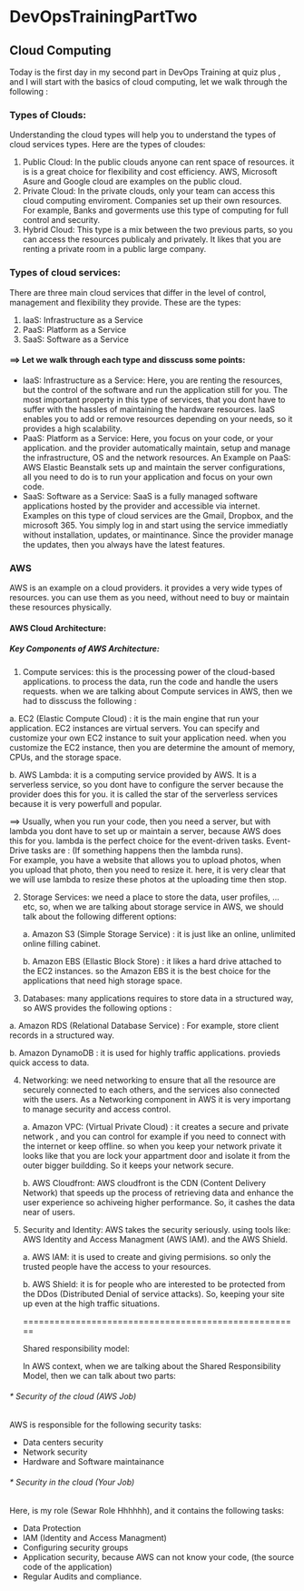 # DevOpsTrainingPartTwo 

## Cloud Computing
Today is the first day in my second part in DevOps Training at quiz plus , and I will start with the basics of cloud computing, let we walk through the following :   

### Types of Clouds:   
Understanding the cloud types will help you to understand the types of cloud services types. Here are the types of cloudes:   
1. Public Cloud: In the public clouds anyone can rent space of resources. it is is a great choice for flexibility and cost efficiency. AWS, Microsoft Asure and Google cloud are examples on the public cloud.
2. Private Cloud: In the private clouds, only your team can access this cloud computing enviroment. Companies set up their own resources. For example, Banks and goverments use this type of computing for full control and security.
3. Hybrid Cloud: This type is a mix between the two previous parts, so you can access the resources publicaly and privately. It likes that you are renting a private room in a public large company.

### Types of cloud services:   
There are three main cloud services that differ in the level of control, management and flexibility they provide. These are the types:  
1. IaaS: Infrastructure as a Service
2. PaaS: Platform as a Service
3. SaaS: Software as a Service 

#### ==> Let we walk through each type and disscuss some points:       
* IaaS: Infrastructure as a Service: Here, you are renting the resources, but the control of the software and run the application still for you. The most important property in this type of services, that you dont have to suffer with the hassles of maintaining the hardware resources.
IaaS enables you to add or remove resources depending on your needs, so it provides a high scalability.
* PaaS: Platform as a Service: Here, you focus on your code, or your application. and the provider automatically maintain, setup and manage the infrastructure, OS and the network resources. An Example on PaaS: AWS Elastic Beanstalk sets up and maintain the server configurations, all you need to do is to run your application and focus on your own code.   
* SaaS: Software as a Service: SaaS is a fully managed software applications hosted by the provider and accessible via internet. Examples on this type of cloud services are the Gmail, Dropbox, and the microsoft 365. You simply log in and start using the service immediatly without installation, updates, or maintinance. Since the provider manage the updates, then you always have the latest features.

### AWS 
AWS is an example on a cloud providers. it provides a very wide types of resources. you can use them as you need, without need to buy or maintain these resources physically.   

#### AWS Cloud Architecture:   

##### Key Components of AWS Architecture:  
1. Compute services: this is the processing power of the cloud-based applications. to process the data, run the code and handle the users requests.
   when we are talking about Compute services in AWS, then we had to disscuss the following :
   
a. EC2 (Elastic Compute Cloud) : it is the main engine that run your application. EC2 instances are virtual servers. You can specify and customize your own EC2 instance to suit your application need. when you customize the EC2 instance, then you are determine the amount of memory, CPUs, and the storage space.   

b. AWS Lambda: it is a computing service provided by AWS. It is a serverless service, so you dont have to configure the server because the provider does this for you. it is called the star of the serverless services because it is very powerfull and popular.


==> Usually, when you run your code, then you need a server, but with lambda you dont have to set up or maintain a server, because AWS does this for you.  lambda is the perfect choice for the event-driven tasks. Event-Drive  tasks are : (If something happens then the lambda runs).    
For example, you have a website that allows you to upload photos, when you upload that photo, then you need to resize it. here, it is very clear that we will use lambda to resize these photos at the uploading time then stop.     

2. Storage Services: we need a place to store the data, user profiles, ... etc, so, when we are talking about storage service in AWS, we should talk about the following different options:
   
   a. Amazon S3 (Simple Storage Service) : it is just like an online, unlimited online filling cabinet.
   
   b. Amazon EBS (Ellastic Block Store)  : it likes a hard drive attached to the EC2 instances. so the Amazon EBS it is the best choice for the applications that need high storage space.

3. Databases:
   many applications requires to store data in a structured way, so AWS provides the following options :
   
a. Amazon RDS (Relational Database Service) : For example, store client records in a structured way. 

b. Amazon DynamoDB : it is used for highly traffic applications. provieds quick access to data.   


4. Networking: we need networking to ensure that all the resource are securely connected to each others, and the services also connected with the users. As a Networking component in AWS it is very importang to manage security and access control.

   a. Amazon VPC: (Virtual Private Cloud) : it creates a secure and private network , and you can control for example if you need to connect with the internet or keep offline. so when you keep your network private it looks like that you are lock your appartment door and isolate it from the outer bigger buildding. So it keeps your network secure.


   b. AWS Cloudfront: AWS cloudfront is the CDN (Content Delivery Network) that speeds up the process of retrieving data and enhance the user experience so achiveing higher performance. So, it cashes the data near of users.

6. Security and Identity: AWS takes the security seriously. using tools like: AWS Identity and Access Managment (AWS IAM). and the AWS Shield.

   a. AWS IAM: it is used to create and giving permisions. so only the trusted people have the access to your resources.

   b. AWS Shield: it is for people who are interested to be protected from the DDos (Distributed Denial of service attacks). So, keeping your site up even at the high traffic situations. 


   =====================================================

   Shared responsibility model:

   In AWS context, when we are talking about the Shared Responsibility Model, then we can talk about two parts:

###### * Security of the cloud   (AWS Job) 

AWS is responsible for the following security tasks:     
- Data centers security
- Network security
- Hardware and Software maintainance



###### * Security in the cloud   (Your Job)   

Here, is my role (Sewar Role Hhhhhh), and it contains the following tasks:  

- Data Protection
- IAM (Identity and Access Managment)
- Configuring security groups
- Application security, because AWS can not know your code, (the source code of the application)
- Regular Audits and compliance. 



   
    




  
